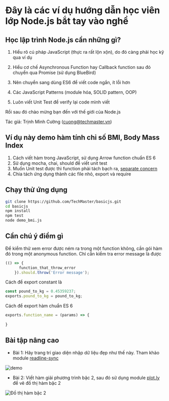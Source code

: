 # Đây là các ví dụ hướng dẫn học viên lớp Node.js bắt tay vào nghề

## Học lập trình Node.js cần những gì?

1. Hiểu rõ cú pháp JavaScript (thực ra rất lộn xộn), do đó càng phải học kỹ qua ví dụ

2. Hiểu cơ chế Asynchronous Function hay Callback function sau đó chuyển qua Promise (sử dụng BlueBird)

3. Nên chuyển sang dùng ES6 để viết code ngắn, ít lỗi hơn

4. Các JavaScript Patterns (module hóa, SOLID pattern, OOP)

5. Luôn viết Unit Test để verify lại code mình viết

Rồi sau đó chào mừng bạn đến với thế giới của Node.js

Tác giả: Trịnh Minh Cường (cuong@techmaster.vn)

## Ví dụ này demo hàm tính chỉ số BMI, Body Mass Index

1. Cách viết hàm trong JavaScript, sử dụng Arrow function chuẩn ES 6
2. Sử dụng mocha, chai, should để viết unit test
3. Muốn Unit test được thì function phải tách bạch ra, [separate concern](https://en.wikipedia.org/wiki/Separation_of_concerns)
4. Chia tách ứng dụng thành các file nhỏ, export và require

## Chạy thử ứng dụng

```bash
git clone https://github.com/TechMaster/basicjs.git
cd basicjs
npm install
npm test
node demo_bmi.js
```
## Cần chú ý điểm gì

Để kiểm thử xem error được ném ra trong một function không, cần gói hàm đó trong một anonymous function.
Chỉ cần kiểm tra error message là được
```javascript
(() => {
      function_that_throw_error
    }).should.throw('Error message');
```

Cách để export constant là
```javascript
const pound_to_kg = 0.45359237;
exports.pound_to_kg = pound_to_kg;

```

Cách để export hàm chuẩn ES 6
```javascript
exports.function_name = (params) => {
  
}
```
## Bài tập nâng cao
- Bài 1: Hãy trang trí giao diện nhập dữ liệu đẹp như thế này. Tham khảo module [readline-sync](https://github.com/anseki/readline-sync)

![demo](https://github.com/anseki/readline-sync/raw/master/screen_01.png)

- Bài 2: Viết hàm giải phương trình bậc 2, sau đó sử dụng module [plot.ly](https://plot.ly/) để vẽ đồ thị hàm bậc 2

![Đồ thị hàm bậc 2](https://upload.wikimedia.org/wikipedia/commons/thumb/f/f8/Polynomialdeg2.svg/220px-Polynomialdeg2.svg.png)


